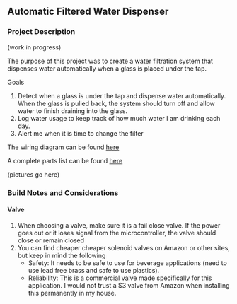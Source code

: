 ## Automatic Filtered Water Dispenser

### Project Description 

(work in progress)

The purpose of this project was to create a water filtration system that dispenses water automatically when a glass is placed under the tap.



Goals

1. Detect when a glass is under the tap and dispense water automatically. When the glass is pulled back, the system should turn off and allow water to finish draining into the glass.
2. Log water usage to keep track of how much water I am drinking each day.
3. Alert me when it is time to change the filter



The wiring diagram can be found [here](https://github.com/StorageB/Water-Dispenser/blob/master/wiring-diagram.pdf)

A complete parts list can be found [here](https://github.com/StorageB/Water-Dispenser/blob/master/Parts-List.md)

(pictures go here)

### Build Notes and Considerations


#### Valve
1. When choosing a valve, make sure it is a fail close valve. If the power goes out or it loses signal from the microcontroller, the valve should close or remain closed
2. You can find cheaper cheaper solenoid valves on Amazon or other sites, but keep in mind the following
      - Safety: It needs to be safe to use for beverage applications (need to use lead free brass and safe to use plastics). 
      - Reliability: This is a commercial valve made specifically for this application. I would not trust a $3 valve from Amazon when installing this permanently in my house.






